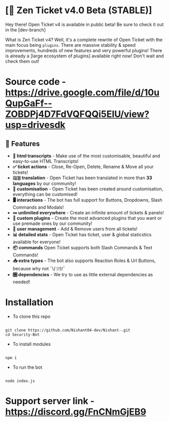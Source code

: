 # [📌 Zen Ticket v4.0 Beta (STABLE)]
Hey there! Open Ticket v4 is available in public beta! Be sure to check it out in the [dev-branch]

What is Zen Ticket v4? Well, it's a complete rewrite of Open Ticket with the main focus being `plugins`.
There are massive stability & speed improvements, hundreds of new features and very powerful plugins!
There is already a [large ecosystem of plugins] available right now! Don't wait and check them out!

# Source code - https://drive.google.com/file/d/10uQupGaFf--ZOBDPj4D7FdVQFQQi5EIU/view?usp=drivesdk

## 📌 Features
- **🎉 html transcripts** - Make use of the most customisable, beautiful and easy-to-use HTML Transcripts!
- **✅ ticket actions** - Close, Re-Open, Delete, Rename & Move all your tickets!
- **🇬🇧 translation** - Open Ticket has been translated in more than **33 languages** by our community!
- **🎨 customisation** - Open Ticket has been created around customisation, everything can be customised!
- **🖥️ interactions** - The bot has full support for Buttons, Dropdowns, Slash Commands and Modals!
- **∞ unlimited everywhere** - Create an infinite amount of tickets & panels!
- **📝 custom plugins** - Create the most advanced plugins that you want or use premade ones by our community! 
- **👥 user management** - Add & Remove users from all tickets!
- **📊 detailed stats** - Open Ticket has ticket, user & global staticstics available for everyone!
- **📦 commands** Open Ticket supports both Slash Commands & Text Commands!
- **📥 extra types** - The bot also supports Reaction Roles & Url Buttons, because why not ¯\\_(ツ)_/¯
- **🎛️ dependencies** - We try to use as little external dependencies as needed!


# Installation

- To clone this repo
```

git clone https://github.com/Nishant04-dev/Nishant-.git
cd Security-Bot

```

- To install modules
```

npm i

```

- To run the bot
```

node index.js

```


# Support server link - https://discord.gg/FnCNmGjEB9
